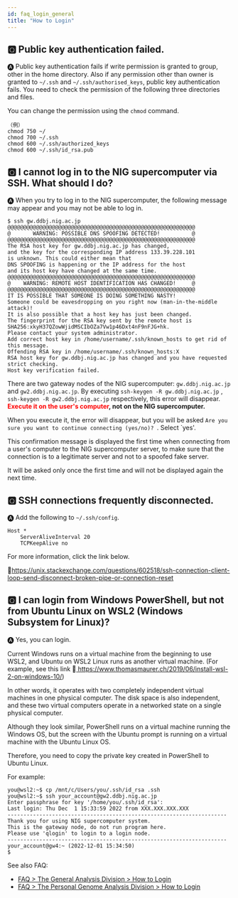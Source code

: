 ```yaml
---
id: faq_login_general
title: "How to Login"
---
```



## &#x1F180; Public key authentication failed.

&#x1F150; Public key authentication fails if write permission is granted to group, other in the home directory.
Also if any permission other than owner is granted to `~/.ssh` and `~/.ssh/authorised_keys`, public key authentication fails.
You need to check the permission of the following three directories and files.

You can change the permission using the `chmod` command.

```
（例）
chmod 750 ~/
chmod 700 ~/.ssh
chmod 600 ~/.ssh/authorized_keys
chmod 600 ~/.ssh/id_rsa.pub
```


## &#x1F180; I cannot log in to the NIG supercomputer via SSH. What should I do?

&#x1F150; When you try to log in to the NIG supercomputer, the following message may appear and you may not be able to log in.

```
$ ssh gw.ddbj.nig.ac.jp
@@@@@@@@@@@@@@@@@@@@@@@@@@@@@@@@@@@@@@@@@@@@@@@@@@@@@@@@@@@
@       WARNING: POSSIBLE DNS SPOOFING DETECTED!          @
@@@@@@@@@@@@@@@@@@@@@@@@@@@@@@@@@@@@@@@@@@@@@@@@@@@@@@@@@@@
The RSA host key for gw.ddbj.nig.ac.jp has changed,
and the key for the corresponding IP address 133.39.228.101
is unknown. This could either mean that
DNS SPOOFING is happening or the IP address for the host
and its host key have changed at the same time.
@@@@@@@@@@@@@@@@@@@@@@@@@@@@@@@@@@@@@@@@@@@@@@@@@@@@@@@@@@@
@    WARNING: REMOTE HOST IDENTIFICATION HAS CHANGED!     @
@@@@@@@@@@@@@@@@@@@@@@@@@@@@@@@@@@@@@@@@@@@@@@@@@@@@@@@@@@@
IT IS POSSIBLE THAT SOMEONE IS DOING SOMETHING NASTY!
Someone could be eavesdropping on you right now (man-in-the-middle attack)!
It is also possible that a host key has just been changed.
The fingerprint for the RSA key sent by the remote host is
SHA256:xkyH37QZowWjidMSCIbOZa7Vw1p46Dxt4nF9nFJG+hk.
Please contact your system administrator.
Add correct host key in /home/username/.ssh/known_hosts to get rid of this message.
Offending RSA key in /home/username/.ssh/known_hosts:X
RSA host key for gw.ddbj.nig.ac.jp has changed and you have requested strict checking.
Host key verification failed.
```

There are two gateway nodes of the NIG supercomputer: `gw.ddbj.nig.ac.jp` and `gw2.ddbj.nig.ac.jp`. By executing `ssh-keygen -R gw.ddbj.nig.ac.jp` , `ssh-keygen -R gw2.ddbj.nig.ac.jp` respectively, this error will disappear. **<font color="red">Execute it on the user's computer</font>, not on the NIG supercomputer.**

When you execute it, the error will disappear, but you will be asked `Are you sure you want to continue connecting (yes/no)? `. Select `yes'.<br/>

This confirmation message is displayed the first time when connecting from a user's computer to the NIG supercomputer server, to make sure that the connection is to a legitimate server and not to a spoofed fake server. 

It will be asked only once the first time and will not be displayed again the next time.


## &#x1F180; SSH connections frequently disconnected.

&#x1F150; Add the following to `~/.ssh/config`.

```
Host *
    ServerAliveInterval 20
    TCPKeepAlive no
```

For more information, click the link below.

&#x1f517;<u>https://unix.stackexchange.com/questions/602518/ssh-connection-client-loop-send-disconnect-broken-pipe-or-connection-reset</u>


## &#x1F180; I can login from Windows PowerShell, but not from Ubuntu Linux on WSL2 (Windows Subsystem for Linux)?

&#x1F150; Yes, you can login.

Current Windows runs on a virtual machine from the beginning to use WSL2, and Ubuntu on WSL2
Linux runs as another virtual machine. (For example, see this link &#x1f517;<u>
https://www.thomasmaurer.ch/2019/06/install-wsl-2-on-windows-10/</u>)

In other words, it operates with two completely independent virtual machines in one physical computer.
The disk space is also independent, and these two virtual computers operate in a networked state on a single physical computer.

Although they look similar, PowerShell runs on a virtual machine running the Windows OS, but the screen with the Ubuntu prompt is running on a virtual machine with the Ubuntu Linux OS.

Therefore, you need to copy the private key created in PowerShell to Ubuntu Linux.

For example:
```
you@wsl2:~$ cp /mnt/c/Users/you/.ssh/id_rsa .ssh
you@wsl2:~$ ssh your_account@gw2.ddbj.nig.ac.jp
Enter passphrase for key '/home/you/.ssh/id_rsa':
Last login: Thu Dec  1 15:33:59 2022 from XXX.XXX.XXX.XXX
---------------------------------------------------------------------
Thank you for using NIG supercomputer system.
This is the gateway node, do not run program here.
Please use 'qlogin' to login to a login node.
---------------------------------------------------------------------
your_account@gw4:~ (2022-12-01 15:34:50)
$
```

See also FAQ:
- [<u>FAQ > The General Analysis Division > How to Login</u>](/faq/faq_login_general)
- [<u>FAQ > The Personal Genome Analysis Division > How to Login</u>](/faq/faq_login_personal)

